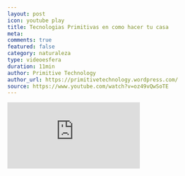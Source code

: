 ```yaml
---
layout: post
icon: youtube play
title: Tecnologias Primitivas en como hacer tu casa
meta: 
comments: true
featured: false
category: naturaleza
type: videoesfera
duration: 11min
author: Primitive Technology
author_url: https://primitivetechnology.wordpress.com/
source: https://www.youtube.com/watch?v=oz49vQwSoTE
---
```


<p>
	
</p>
<div class="video">
  <div class="video-wrapper">
<iframe src="https://www.youtube.com/embed/nCKkHqlx9dE?list=PLGnWLXjIDnpBR4xqf3FO-xFFwE-ucq4Fj" frameborder="0" allowfullscreen></iframe>
  </div>
</div>
